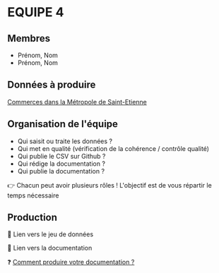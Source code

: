 # EQUIPE 4

## Membres

- Prénom, Nom
- Prénom, Nom

## Données à produire

[Commerces dans la Métropole de Saint-Etienne](/README.md##données-sur-les-points-dintérêt-du-territoire)

## Organisation de l'équipe

- Qui saisit ou traite les données ? 
- Qui met en qualité (vérification de la cohérence / contrôle qualité)
- Qui publie le CSV sur Github ?
- Qui rédige la documentation ?
- Qui publie la documentation ?


👉 Chacun peut avoir plusieurs rôles ! L'objectif est de vous répartir le temps nécessaire

## Production

🔗 Lien vers le jeu de données

🔗 Lien vers la documentation

❓ [Comment produire votre documentation ?](/README.md#-la-documentation)
